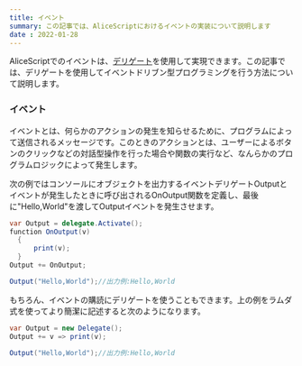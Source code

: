 ```yaml
---
title: イベント
summary: この記事では、AliceScriptにおけるイベントの実装について説明します
date : 2022-01-28
---
```


AliceScriptでのイベントは、[デリゲート](../api/delegate/index.md)を使用して実現できます。この記事では、デリゲートを使用してイベントドリブン型プログラミングを行う方法について説明します。

### イベント
イベントとは、何らかのアクションの発生を知らせるために、プログラムによって送信されるメッセージです。このときのアクションとは、ユーザーによるボタンのクリックなどの対話型操作を行った場合や関数の実行など、なんらかのプログラムロジックによって発生します。

次の例ではコンソールにオブジェクトを出力するイベントデリゲートOutputとイベントが発生したときに呼び出されるOnOutput関数を定義し、最後に"Hello,World"を渡してOutputイベントを発生させます。

```cs title="AliceScript"
var Output = delegate.Activate();
function OnOutput(v)
  {
      print(v);
  }
Output += OnOutput;

Output("Hello,World");//出力例:Hello,World
```

もちろん、イベントの購読にデリゲートを使うこともできます。上の例をラムダ式を使ってより簡潔に記述すると次のようになります。

```cs title="AliceScript"
var Output = new Delegate();
Output += v => print(v);

Output("Hello,World");//出力例:Hello,World
```